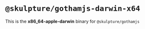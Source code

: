 # `@skulpture/gothamjs-darwin-x64`

This is the **x86_64-apple-darwin** binary for `@skulpture/gothamjs`
